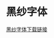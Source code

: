 # 黑纱字体




[黑纱字体下载链接](https://github.com/be5invis/Sarasa-Gothic/releases/download/v0.5.4/sarasa-gothic-ttf-0.5.4.7z)

